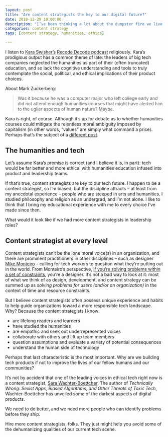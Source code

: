 ```yaml
---
layout: post
title: "Are content strategists the key to our digital future?"
date: 2018-12-29 10:00:00
description: "I’ve been thinking a lot about the dumpster fire we live in with tech, and I wonder if content strategists can help resolve the ethical and privacy woes we’re experiencing. It’s a lot to ask, but content strategists bring skills to tech that might just mitigate some of its worst tendencies."
categories: content strategy
tags: [content strategy, humanities, ethics]

---
```


I listen to [Kara Swisher’s](https://www.recode.net/authors/kara-swisher) [Recode Decode podcast](https://www.recode.net/recode-decode-podcast-kara-swisher) religiously. Kara’s prodigious output has a common theme of late: the leaders of big tech companies neglected the humanities as part of their (often truncated) education, and so lack the cognitive understanding and tools to truly contemplate the social, political, and ethical implications of their product choices.

About Mark Zuckerberg:

> Was it because he was a computer major who left college early and did not attend enough humanities courses that might have alerted him to the uglier aspects of human nature? Maybe.

Kara is right, of course. Although it’s up for debate as to whether humanities courses could mitigate the relentless moral ambiguity imposed by capitalism (in other words, “values” are simply what command a price). Perhaps that’s the subject of a [different post](/leaving-facebook/#monetizing-the-web).

## The humanities and tech

Let’s assume Kara’s premise is correct (and I believe it is, in part): tech would be far better and more ethical with humanities education infused into product and leadership teams.

If that’s true, content strategists are key to our tech future. I happen to be a content strategist, so I’m biased, but the discipline attracts – at least from my anecdotal experience – people who are steeped in arts and humanities. I studied philosophy and religion as an undergrad, and I’m not alone. I like to think that I bring my educational experience with me to every choice I’ve made since then.

What would it look like if we had more content strategists in leadership roles?

## Content strategist at every level

Content strategists can’t be the lone moral voice(s) in an organization, and there are prominent practitioners in other disciplines – such as designer [Mike Monteiro](https://medium.com/@monteiro) – calling for tech workers to question what they’re putting out in the world. From Monteiro’s perspective, [if you’re solving problems within a set of constraints](https://medium.com/@monteiro/what-is-a-designer-94ac32ff92d0), you’re a designer. It’s not a bad way to look at it: most of what we think of as design, development, and content strategy can be summed up as _solving problems for users (and/or an organization)_ in the context of time and resource constraints.

But I believe content strategists often possess unique experience and habits to help guide organizations toward a more responsible tech landscape. Why? Because the content strategists I know:

- are lifelong readers and learners
- have studied the humanities
- are empathic and seek out underrepresented voices
- collaborate with others and lift up team members
- question assumptions and evaluate a variety of potential consequences
- understand the human side of technology

Perhaps that last characteristic is the most important. Why are we building tech products if not to improve the lives of our fellow humans and our communities?

It’s not by accident that one of the leading voices in ethical tech right now is a content strategist, [Sara Wachter-Boettcher](http://www.sarawb.com/). The author of _Technically Wrong: Sexist Apps, Biased Algorithms, and Other Threats of Toxic Tech_, Wachter-Boettcher has unveiled some of the darkest aspects of digital products. 

We need to do better, and we need more people who can identify problems before they ship. 

Hire more content strategists, folks. They just might help you avoid some of the dehumanizing qualities of our current tech scene.
